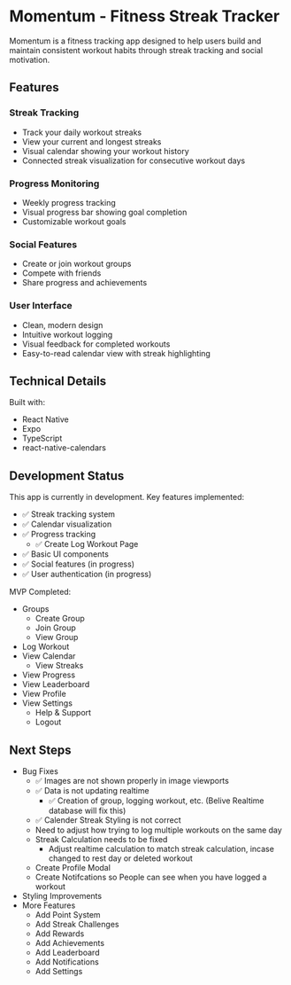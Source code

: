 # Momentum - Fitness Streak Tracker

Momentum is a fitness tracking app designed to help users build and maintain consistent workout habits through streak tracking and social motivation.

## Features

### Streak Tracking
- Track your daily workout streaks
- View your current and longest streaks
- Visual calendar showing your workout history
- Connected streak visualization for consecutive workout days

### Progress Monitoring
- Weekly progress tracking
- Visual progress bar showing goal completion
- Customizable workout goals

### Social Features
- Create or join workout groups
- Compete with friends
- Share progress and achievements

### User Interface
- Clean, modern design
- Intuitive workout logging
- Visual feedback for completed workouts
- Easy-to-read calendar view with streak highlighting

## Technical Details

Built with:
- React Native
- Expo
- TypeScript
- react-native-calendars

## Development Status

This app is currently in development. Key features implemented:
- ✅ Streak tracking system
- ✅ Calendar visualization
- ✅ Progress tracking
    - ✅ Create Log Workout Page
- ✅ Basic UI components
- ✅ Social features (in progress)
- ✅ User authentication (in progress)

MVP Completed:
- Groups
    - Create Group
    - Join Group
    - View Group
- Log Workout
- View Calendar
    - View Streaks
- View Progress
- View Leaderboard
- View Profile
- View Settings
    - Help & Support
    - Logout


## Next Steps
- Bug Fixes
    - ✅ Images are not shown properly in image viewports
    - ✅ Data is not updating realtime
        - ✅ Creation of group, logging workout, etc. (Belive Realtime database will fix this)
    - ✅ Calender Streak Styling is not correct
    - Need to adjust how trying to log multiple workouts on the same day
    - Streak Calculation needs to be fixed
        - Adjust realtime calculation to match streak calculation, incase changed to rest day or deleted workout
    - Create Profile Modal
    - Create Notifcations so People can see when you have logged a workout
- Styling Improvements
- More Features
    - Add Point System
    - Add Streak Challenges
    - Add Rewards
    - Add Achievements
    - Add Leaderboard
    - Add Notifications
    - Add Settings